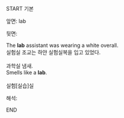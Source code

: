 START
기본

앞면:
lab


뒷면:
<div>The <strong>lab</strong> assistant was wearing a white overall. </div><div><div>실험실 조교는 하얀 실험실복을 입고 있었다.</div></div><div><br></div><div><div><div><span>과학실 냄새.</span></div></div><div><div><span>Smells like a <strong>lab</strong>.</span></div></div></div><div><br></div><div>실험[실습]실</div>


해석:
<!--ID: 1746614454169-->
END